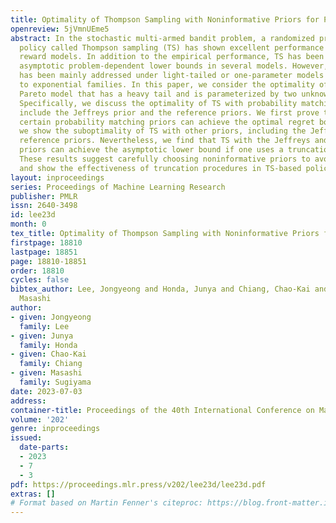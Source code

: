 ```yaml
---
title: Optimality of Thompson Sampling with Noninformative Priors for Pareto Bandits
openreview: 5jVmnUEme5
abstract: In the stochastic multi-armed bandit problem, a randomized probability matching
  policy called Thompson sampling (TS) has shown excellent performance in various
  reward models. In addition to the empirical performance, TS has been shown to achieve
  asymptotic problem-dependent lower bounds in several models. However, its optimality
  has been mainly addressed under light-tailed or one-parameter models that belong
  to exponential families. In this paper, we consider the optimality of TS for the
  Pareto model that has a heavy tail and is parameterized by two unknown parameters.
  Specifically, we discuss the optimality of TS with probability matching priors that
  include the Jeffreys prior and the reference priors. We first prove that TS with
  certain probability matching priors can achieve the optimal regret bound. Then,
  we show the suboptimality of TS with other priors, including the Jeffreys and the
  reference priors. Nevertheless, we find that TS with the Jeffreys and reference
  priors can achieve the asymptotic lower bound if one uses a truncation procedure.
  These results suggest carefully choosing noninformative priors to avoid suboptimality
  and show the effectiveness of truncation procedures in TS-based policies.
layout: inproceedings
series: Proceedings of Machine Learning Research
publisher: PMLR
issn: 2640-3498
id: lee23d
month: 0
tex_title: Optimality of Thompson Sampling with Noninformative Priors for Pareto Bandits
firstpage: 18810
lastpage: 18851
page: 18810-18851
order: 18810
cycles: false
bibtex_author: Lee, Jongyeong and Honda, Junya and Chiang, Chao-Kai and Sugiyama,
  Masashi
author:
- given: Jongyeong
  family: Lee
- given: Junya
  family: Honda
- given: Chao-Kai
  family: Chiang
- given: Masashi
  family: Sugiyama
date: 2023-07-03
address: 
container-title: Proceedings of the 40th International Conference on Machine Learning
volume: '202'
genre: inproceedings
issued:
  date-parts:
  - 2023
  - 7
  - 3
pdf: https://proceedings.mlr.press/v202/lee23d/lee23d.pdf
extras: []
# Format based on Martin Fenner's citeproc: https://blog.front-matter.io/posts/citeproc-yaml-for-bibliographies/
---
```

